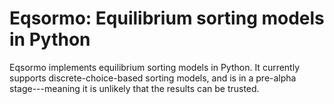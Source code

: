 # Eqsormo: Equilibrium sorting models in Python

Eqsormo implements equilibrium sorting models in Python. It currently supports discrete-choice-based sorting models, and is in a pre-alpha stage---meaning it is unlikely that the results can be trusted.